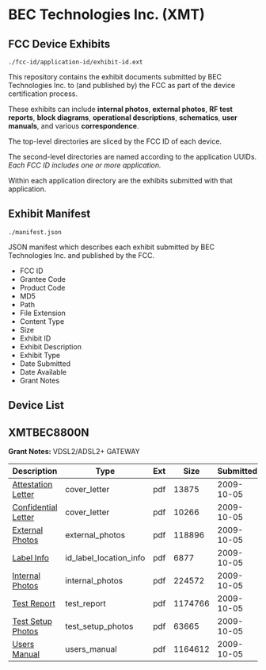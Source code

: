 # BEC Technologies Inc. (XMT)
## FCC Device Exhibits

```
./fcc-id/application-id/exhibit-id.ext
```

This repository contains the exhibit documents submitted by BEC Technologies Inc. to (and published by) the FCC as part of the device certification process.

These exhibits can include **internal photos**, **external photos**, **RF test reports**, **block diagrams**, **operational descriptions**, **schematics**, **user manuals**, and various **correspondence**.

The top-level directories are sliced by the FCC ID of each device.

The second-level directories are named according to the application UUIDs. *Each FCC ID includes one or more application.*

Within each application directory are the exhibits submitted with that application. 

## Exhibit Manifest

```
./manifest.json
```

JSON manifest which describes each exhibit submitted by BEC Technologies Inc. and published by the FCC.

- FCC ID
- Grantee Code
- Product Code
- MD5
- Path
- File Extension
- Content Type
- Size
- Exhibit ID
- Exhibit Description
- Exhibit Type
- Date Submitted
- Date Available
- Grant Notes

## Device List
## XMTBEC8800N
**Grant Notes:** VDSL2/ADSL2+ GATEWAY

| Description | Type | Ext | Size | Submitted | Available |
| ----------- | ---- | --- | ---- | --------- | --------- |
| [Attestation Letter](XMTBEC8800N/21fafb123f2a0b0fb25a2946e7a62dd1/1179999.pdf) | cover_letter | pdf | 13875 | 2009-10-05 | 2009-10-06 |
| [Confidential Letter](XMTBEC8800N/21fafb123f2a0b0fb25a2946e7a62dd1/1180000.pdf) | cover_letter | pdf | 10266 | 2009-10-05 | 2009-10-06 |
| [External Photos](XMTBEC8800N/21fafb123f2a0b0fb25a2946e7a62dd1/1180001.pdf) | external_photos | pdf | 118896 | 2009-10-05 | 2009-10-06 |
| [Label Info](XMTBEC8800N/21fafb123f2a0b0fb25a2946e7a62dd1/1180002.pdf) | id_label_location_info | pdf | 6877 | 2009-10-05 | 2009-10-06 |
| [Internal Photos](XMTBEC8800N/21fafb123f2a0b0fb25a2946e7a62dd1/1180003.pdf) | internal_photos | pdf | 224572 | 2009-10-05 | 2009-10-06 |
| [Test Report](XMTBEC8800N/21fafb123f2a0b0fb25a2946e7a62dd1/1180004.pdf) | test_report | pdf | 1174766 | 2009-10-05 | 2009-10-06 |
| [Test Setup Photos](XMTBEC8800N/21fafb123f2a0b0fb25a2946e7a62dd1/1180005.pdf) | test_setup_photos | pdf | 63665 | 2009-10-05 | 2009-10-06 |
| [Users Manual](XMTBEC8800N/21fafb123f2a0b0fb25a2946e7a62dd1/1180006.pdf) | users_manual | pdf | 1164612 | 2009-10-05 | 2009-10-06 |
